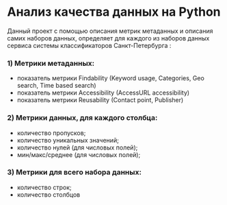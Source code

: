 # Анализ качества данных на Python
Данный проект с помощью описания метрик метаданных и описания самих наборов данных, определяет для каждого из наборов данных сервиса системы классификаторов Санкт-Петербурга :
### 1) Метрики метаданных:
- показатель метрики Findability (Keyword usage, Categories, Geo search, Time based search)
- показатель метрики Accessibility (AccessURL accessibility)
- показатель метрики Reusability (Contact point, Publisher)
### 2) Метрики данных, для каждого столбца:
- количество пропусков;
- количество уникальных значений;
- количество нулей (для числовых полей);
- мин/макс/среднее (для числовых полей);
### 3) Метрики для всего набора данных:
- количество строк;
- количество столбцов
## 
